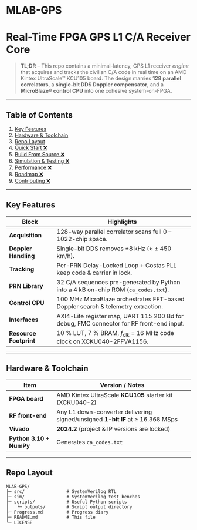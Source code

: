 # MLAB-GPS  
Real-Time FPGA GPS L1 C/A Receiver Core
======================================

> **TL;DR** – This repo contains a minimal-latency, GPS L1 receiver *engine* that acquires and tracks the civilian C/A code in real time on an AMD Kintex UltraScale™ KCU105 board. The design marries **128 parallel correlators**, a **single-bit DDS Doppler compensator**, and a **MicroBlaze® control CPU** into one cohesive system-on-FPGA.

---

## Table of Contents
1. [Key Features](#key-features)  
2. [Hardware & Toolchain](#hardware--toolchain)  
3. [Repo Layout](#repo-layout)  
4. [Quick Start ❌](#quick-start)  
5. [Build From Source ❌](#build-from-source)  
6. [Simulation & Testing ❌](#simulation--testing)  
7. [Performance ❌](#performance)  
8. [Roadmap ❌](#roadmap)  
9. [Contributing ❌](#contributing)

---

## Key Features

| Block                | Highlights                                                                                                             |
|----------------------|------------------------------------------------------------------------------------------------------------------------|
| **Acquisition**      | 128-way parallel correlator scans full 0 – 1022-chip space.                            |
| **Doppler Handling** | Single-bit DDS removes ±8 kHz (≈ ± 450 km/h).                                      |
| **Tracking**         | Per-PRN Delay-Locked Loop + Costas PLL keep code & carrier in lock.                              |
| **PRN Library**      | 32 C/A sequences pre-generated by Python into a 4 kB on-chip ROM (`ca_codes.txt`).                                      |
| **Control CPU**      | 100 MHz MicroBlaze orchestrates FFT-based Doppler search & telemetry extraction.        |
| **Interfaces**       | AXI4-Lite register map, UART 115 200 Bd for debug, FMC connector for RF front-end input.                            |
| **Resource Footprint** | 10 % LUT, 7 % BRAM, *f*<sub>clk</sub> = 16 MHz code clock on XCKU040-2FFVA1156.                                      |

---

## Hardware & Toolchain

| Item                | Version / Notes                                                                       |
|---------------------|---------------------------------------------------------------------------------------|
| **FPGA board**      | AMD Kintex UltraScale **KCU105** starter kit (XCKU040-2)                              |
| **RF front-end**    | Any L1 down-converter delivering signed/unsigned **1-bit IF** at ≥ 16.368 MSps        |
| **Vivado**          | **2024.2** (project & IP versions are locked)                                         |
| **Python 3.10 + NumPy** | Generates `ca_codes.txt`                                                          |

---

## Repo Layout
```text
MLAB-GPS/
├─ src/                # SystemVerilog RTL
├─ sim/                # SystemVerilog test benches
├─ scripts/            # Useful Python scripts
│   └─ outputs/        # Script output directory
├─ Progress.md         # Progress diary
├─ README.md           # This file
└─ LICENSE
